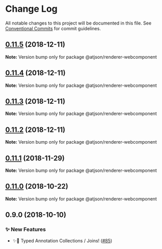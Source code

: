 # Change Log

All notable changes to this project will be documented in this file.
See [Conventional Commits](https://conventionalcommits.org) for commit guidelines.

## [0.11.5](https://github.com/CondeNast-Copilot/atjson/compare/@atjson/renderer-webcomponent@0.11.4...@atjson/renderer-webcomponent@0.11.5) (2018-12-11)

**Note:** Version bump only for package @atjson/renderer-webcomponent





## [0.11.4](https://github.com/CondeNast-Copilot/atjson/compare/@atjson/renderer-webcomponent@0.11.3...@atjson/renderer-webcomponent@0.11.4) (2018-12-11)

**Note:** Version bump only for package @atjson/renderer-webcomponent





## [0.11.3](https://github.com/CondeNast-Copilot/atjson/compare/@atjson/renderer-webcomponent@0.11.2...@atjson/renderer-webcomponent@0.11.3) (2018-12-11)

**Note:** Version bump only for package @atjson/renderer-webcomponent





## [0.11.2](https://github.com/CondeNast-Copilot/atjson/compare/@atjson/renderer-webcomponent@0.11.1...@atjson/renderer-webcomponent@0.11.2) (2018-12-11)


**Note:** Version bump only for package @atjson/renderer-webcomponent


## [0.11.1](https://github.com/CondeNast-Copilot/atjson/compare/@atjson/renderer-webcomponent@0.11.0...@atjson/renderer-webcomponent@0.11.1) (2018-11-29)

**Note:** Version bump only for package @atjson/renderer-webcomponent


## [0.11.0](https://github.com/CondeNast-Copilot/atjson/compare/@atjson/renderer-webcomponent@0.9.0...@atjson/renderer-webcomponent@0.11.0) (2018-10-22)

**Note:** Version bump only for package @atjson/renderer-webcomponent


## 0.9.0 (2018-10-10)


### ✨ New Features

* ✨🤠 Typed Annotation Collections / Joins! ([#85](https://github.com/CondeNast-Copilot/atjson/issues/85))
